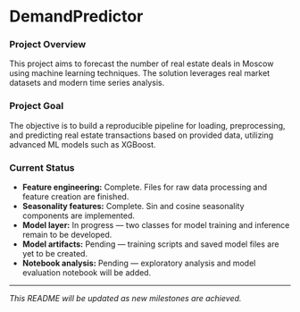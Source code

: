 # DemandPredictor

### Project Overview
This project aims to forecast the number of real estate deals in Moscow using machine learning techniques. The solution leverages real market datasets and modern time series analysis.

### Project Goal
The objective is to build a reproducible pipeline for loading, preprocessing, and predicting real estate transactions based on provided data, utilizing advanced ML models such as XGBoost.

### Current Status
- **Feature engineering:** Complete. Files for raw data processing and feature creation are finished.
- **Seasonality features:** Complete. Sin and cosine seasonality components are implemented.
- **Model layer:** In progress — two classes for model training and inference remain to be developed.
- **Model artifacts:** Pending — training scripts and saved model files are yet to be created.
- **Notebook analysis:** Pending — exploratory analysis and model evaluation notebook will be added.


---

_This README will be updated as new milestones are achieved._
